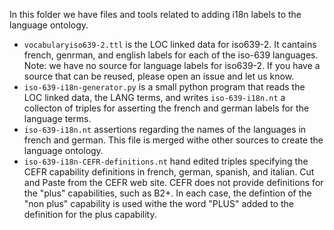 In this folder we have files and tools related to adding i18n labels to the
language ontology.

* `vocabularyiso639-2.ttl` is the LOC linked data for iso639-2.  It cantains
french, genrman, and english labels for each of the iso-639 languages.  Note: 
we have no source for language labels for iso639-2.  If you have a source that
can be reused, please open an issue and let us know. 
* `iso-639-i18n-generator.py` is a small python program that reads the LOC linked
data, the LANG terms, and writes `iso-639-i18n.nt` a collecton of triples for
asserting the french and german labels for the language terms.  
* `iso-639-i18n.nt` assertions regarding the names of the languages in french and german.
This file is merged withe other sources to create the language ontology. 
* `iso-639-i18n-CEFR-definitions.nt` hand edited triples specifying the CEFR capability
definitions in french, german, spanish, and italian.  Cut and Paste from the CEFR
web site.  CEFR does not provide definitions for the "plus" capabilities, such as B2+. In
each case, the defintion of the "non plus" capability is used withe the word "PLUS" added
to the definition for the plus capability.
